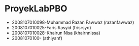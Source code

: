 # ProyekLabPBO 
- 2008107010098-Muhammad Razan Fawwaz (razanfawwaz)
- 2008107010025-Faris Rasyid (frisrsyd)
- 2008107010028-Khairun Nisa (khairnnissa)
- 20081070100- (athiyanf)
